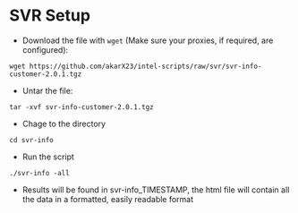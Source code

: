 # SVR Setup

- Download the file with `wget` (Make sure your proxies, if required, are configured):
```
wget https://github.com/akarX23/intel-scripts/raw/svr/svr-info-customer-2.0.1.tgz
```
- Untar the file:
```
tar -xvf svr-info-customer-2.0.1.tgz
```
- Chage to the directory
```
cd svr-info
```
- Run the script
```
./svr-info -all
```
- Results will be found in svr-info_TIMESTAMP, the html file will contain all the data in a formatted, easily readable format
